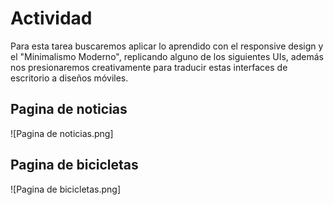# Actividad

Para esta tarea buscaremos aplicar lo aprendido con el responsive design y el "Minimalismo Moderno", replicando alguno de los siguientes UIs, además nos presionaremos creativamente
para traducir estas interfaces de escritorio a diseños móviles.


## Pagina de noticias

![Pagina de noticias.png]

## Pagina de bicicletas

![Pagina de bicicletas.png]
